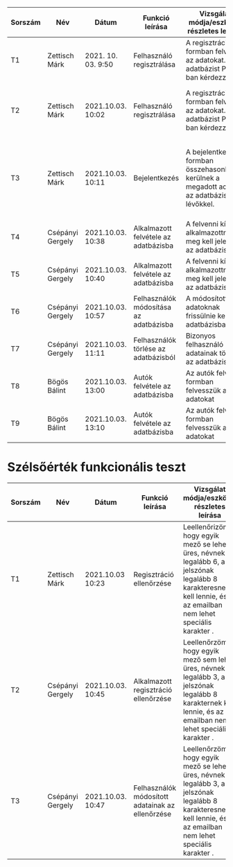 | Sorszám |Név | Dátum| Funkció leírása| Vizsgálat módja/eszköze, részletes leírása | Elvárt eredmény| Eredmény |Verzió |
|--|--|--|--|--|--|--|--|
|T1| Zettisch Márk | 2021. 10. 03. 9:50 | Felhasználó regisztrálása | A regisztrációs formban felvettük az adatokat. Az adatbázist PDO-ban kérdezzük le.| Adatbázisban való megjelenés| Szintaktikai hiba a registration.php fájlban, ami fatal errort dobott. | Beta 1.1 |
|T2| Zettisch Márk| 2021.10.03. 10:02 | Felhasználó regisztrálása | A regisztrációs formban felvettük az adatokat. Az adatbázist PDO-ban kérdezzük le.| Adatbázisban való megjelenés | Az ID-t automatikus generálja. email és név adatait bekerültek az adatbázisba | Beta 1.2 |
|T3| Zettisch Márk| 2021.10.03. 10:11 | Bejelentkezés |A bejelentkezés formban összehasonlításra kerülnek a megadott adatok az adatbázisban lévőkkel.| Sikeres bejelentkezés után tudnak vásárolni | A program sikeresen összehasonlította a megadott adatokat az adatbázisban lévőkkel és megtörtént a bejelentkezés | Beta 1.2 |
|T4| Csépányi Gergely | 2021.10.03. 10:38| Alkalmazott felvétele az adatbázisba | A felvenni kívánt alkalmazottnak meg kell jelennie az adatbázisban.| Adatbázisban való megjelenés| Szintaktikai hiba a staffs.php-ban, fatal error | Beta 1.2 |
|T5| Csépányi Gergely | 2021.10.03. 10:40| Alkalmazott felvétele az adatbázisba | A felvenni kívánt alkalmazottnak meg kell jelennie az adatbázisban.| Adatbázisban való megjelenés| A rögzített felhasználó megjelenik az adatbázisban | Beta 1.3 |
|T6| Csépányi Gergely | 2021.10.03. 10:57| Felhasználók módosítása az adatbázisba | A módosított adatoknak frissülnie kell az adatbázisban.| Adatok változása az adatbázisban| A módosított adatok megjelennek az adatbázisban| Beta 1.3 |
|T7| Csépányi Gergely | 2021.10.03. 11:11| Felhasználók törlése az adatbázisból | Bizonyos felhasználó adatainak törlése az adatbázisból.| Adatok törlése az adatbázisból| Adott felhasználó adatai törlődtek az adatbázisból| Beta 1.4 |
|T8| Bögös Bálint | 2021.10.03. 13:00| Autók felvétele az adatbázisba | Az autók felvétele formban felvesszük az adatokat | Adatok megjelenése az adatbázisban| Kép feltöltési hibát dob | Beta 1.4 |
|T9| Bögös Bálint | 2021.10.03. 13:10| Autók felvétele az adatbázisba | Az autók felvétele formban felvesszük az adatokat | Adatok megjelenése az adatbázisban| Relációs hiba | Beta 1.5 |



# Szélsőérték funkcionális teszt
| Sorszám |Név | Dátum| Funkció leírása| Vizsgálat módja/eszköze, részletes leírása | Elvárt eredmény| Eredmény |Verzió |
|--|--|--|--|--|--|--|--|
|T1| Zettisch Márk| 2021.10.03 10:23 | Regisztráció ellenőrzése |Leellenőrizöm, hogy egyik mező se lehet üres, névnek legalább 6, a jelszónak legalább 8 karakteresnek kell lennie, és az emailban nem lehet speciális karakter .|Ha valamit rosszul adunk meg, akkor egy hibaüzenetet kell dobnia.| Hibás érték megadására azonnal hibaüznettel tér vissza a honlap.| Beta 1.2 |
|T2| Csépányi Gergely | 2021.10.03. 10:45| Alkalmazott regisztráció ellenőrzése |Leellenőrzöm, hogy egyik mező sem lehet üres, névnek legalább 3, a jelszónak legalább 8 karakternek kell lennie, és az emailban nem lehet speciális karakter .|Ha valamit rosszul adunk meg, akkor egy hibaüzenetet kell dobnia.| Hibás érték megadására azonnal hibaüznettel tér vissza a weboldal.| Beta 1.3 |
|T3| Csépányi Gergely | 2021.10.03. 10:47| Felhasználók módosított adatainak az ellenőrzése |Leellenőrzöm, hogy egyik mező se lehet üres, névnek legalább 3, a jelszónak legalább 8 karakteresnek kell lennie, és az emailban nem lehet speciális karakter .|Ha valamit rosszul adunk meg, akkor egy hibaüzenetet kell dobnia.| Jelszó ellenőrzésnél relációs hiba| Beta 1.3 |
